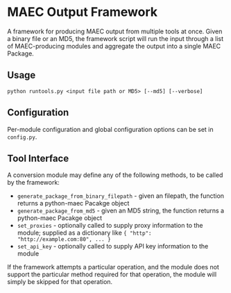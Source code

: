 # MAEC Output Framework

A framework for producing MAEC output from multiple tools at once. Given a binary file or an MD5, the framework script will run the input through a list of MAEC-producing modules and aggregate the output into a single MAEC Package.

## Usage

    python runtools.py <input file path or MD5> [--md5] [--verbose]
    
## Configuration

Per-module configuration and global configuration options can be set in `config.py`.

## Tool Interface

A conversion module may define any of the following methods, to be called by the framework:

  * `generate_package_from_binary_filepath` - given an filepath, the function returns a python-maec Pacakge object
  * `generate_package_from_md5` - given an MD5 string, the function returns a python-maec Pacakge object
  * `set_proxies` - optionally called to supply proxy information to the module; supplied as a dictionary like `{ "http": "http://example.com:80", ... }`
  * `set_api_key` - optionally called to supply API key information to the module
  
If the framework attempts a particular operation, and the module does not support the particular method required for that operation, the module will simply be skipped for that operation.
